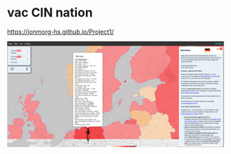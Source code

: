 # vac CIN nation

https://jonmorg-hs.github.io/Project1/

<img src="assets/images/screenshot4_project1.png" >
